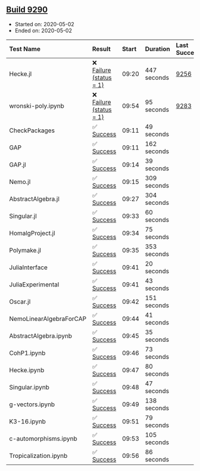 ## [Build 9290](https://oscarci.mathematik.uni-kl.de/job/oscar/9290/)

* Started on: 2020-05-02
* Ended on: 2020-05-02

| Test Name    | Result | Start | Duration | Last Success | First Failure |
|:-------------|:-------|:------|:---------|:-------------|:--------------|
| Hecke.jl | ❌ [Failure (status = 1)](https://oscarci.mathematik.uni-kl.de/job/oscar/9290/artifact/logs/build-9290/Hecke.jl.log) | 09:20 | 447 seconds | [9256](https://oscarci.mathematik.uni-kl.de/job/oscar/9256/) | [9257](https://oscarci.mathematik.uni-kl.de/job/oscar/9257/) |
| wronski-poly.ipynb | ❌ [Failure (status = 1)](https://oscarci.mathematik.uni-kl.de/job/oscar/9290/artifact/logs/build-9290/wronski-poly.ipynb.log) | 09:54 | 95 seconds | [9283](https://oscarci.mathematik.uni-kl.de/job/oscar/9283/) | [9284](https://oscarci.mathematik.uni-kl.de/job/oscar/9284/) |
| CheckPackages | ✅ [Success](https://oscarci.mathematik.uni-kl.de/job/oscar/9290/artifact/logs/build-9290/CheckPackages.log) | 09:11 | 49 seconds |  |  |
| GAP | ✅ [Success](https://oscarci.mathematik.uni-kl.de/job/oscar/9290/artifact/logs/build-9290/GAP.log) | 09:11 | 162 seconds |  |  |
| GAP.jl | ✅ [Success](https://oscarci.mathematik.uni-kl.de/job/oscar/9290/artifact/logs/build-9290/GAP.jl.log) | 09:14 | 39 seconds |  |  |
| Nemo.jl | ✅ [Success](https://oscarci.mathematik.uni-kl.de/job/oscar/9290/artifact/logs/build-9290/Nemo.jl.log) | 09:15 | 309 seconds |  |  |
| AbstractAlgebra.jl | ✅ [Success](https://oscarci.mathematik.uni-kl.de/job/oscar/9290/artifact/logs/build-9290/AbstractAlgebra.jl.log) | 09:27 | 304 seconds |  |  |
| Singular.jl | ✅ [Success](https://oscarci.mathematik.uni-kl.de/job/oscar/9290/artifact/logs/build-9290/Singular.jl.log) | 09:33 | 60 seconds |  |  |
| HomalgProject.jl | ✅ [Success](https://oscarci.mathematik.uni-kl.de/job/oscar/9290/artifact/logs/build-9290/HomalgProject.jl.log) | 09:34 | 75 seconds |  |  |
| Polymake.jl | ✅ [Success](https://oscarci.mathematik.uni-kl.de/job/oscar/9290/artifact/logs/build-9290/Polymake.jl.log) | 09:35 | 353 seconds |  |  |
| JuliaInterface | ✅ [Success](https://oscarci.mathematik.uni-kl.de/job/oscar/9290/artifact/logs/build-9290/JuliaInterface.log) | 09:41 | 20 seconds |  |  |
| JuliaExperimental | ✅ [Success](https://oscarci.mathematik.uni-kl.de/job/oscar/9290/artifact/logs/build-9290/JuliaExperimental.log) | 09:41 | 43 seconds |  |  |
| Oscar.jl | ✅ [Success](https://oscarci.mathematik.uni-kl.de/job/oscar/9290/artifact/logs/build-9290/Oscar.jl.log) | 09:42 | 151 seconds |  |  |
| NemoLinearAlgebraForCAP | ✅ [Success](https://oscarci.mathematik.uni-kl.de/job/oscar/9290/artifact/logs/build-9290/NemoLinearAlgebraForCAP.log) | 09:44 | 41 seconds |  |  |
| AbstractAlgebra.ipynb | ✅ [Success](https://oscarci.mathematik.uni-kl.de/job/oscar/9290/artifact/logs/build-9290/AbstractAlgebra.ipynb.log) | 09:45 | 35 seconds |  |  |
| CohP1.ipynb | ✅ [Success](https://oscarci.mathematik.uni-kl.de/job/oscar/9290/artifact/logs/build-9290/CohP1.ipynb.log) | 09:46 | 73 seconds |  |  |
| Hecke.ipynb | ✅ [Success](https://oscarci.mathematik.uni-kl.de/job/oscar/9290/artifact/logs/build-9290/Hecke.ipynb.log) | 09:47 | 80 seconds |  |  |
| Singular.ipynb | ✅ [Success](https://oscarci.mathematik.uni-kl.de/job/oscar/9290/artifact/logs/build-9290/Singular.ipynb.log) | 09:48 | 47 seconds |  |  |
| g-vectors.ipynb | ✅ [Success](https://oscarci.mathematik.uni-kl.de/job/oscar/9290/artifact/logs/build-9290/g-vectors.ipynb.log) | 09:49 | 138 seconds |  |  |
| K3-16.ipynb | ✅ [Success](https://oscarci.mathematik.uni-kl.de/job/oscar/9290/artifact/logs/build-9290/K3-16.ipynb.log) | 09:51 | 79 seconds |  |  |
| c-automorphisms.ipynb | ✅ [Success](https://oscarci.mathematik.uni-kl.de/job/oscar/9290/artifact/logs/build-9290/c-automorphisms.ipynb.log) | 09:53 | 105 seconds |  |  |
| Tropicalization.ipynb | ✅ [Success](https://oscarci.mathematik.uni-kl.de/job/oscar/9290/artifact/logs/build-9290/Tropicalization.ipynb.log) | 09:56 | 86 seconds |  |  |
